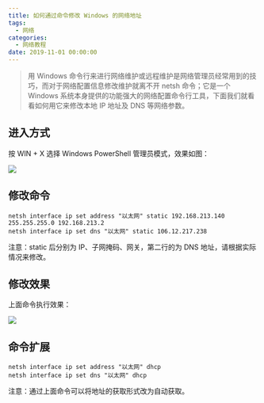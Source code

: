 ```yaml
---
title: 如何通过命令修改 Windows 的网络地址
tags:
  - 网络
categories:
  - 网络教程
date: 2019-11-01 00:00:00
---
```


> 用 Windows 命令行来进行网络维护或远程维护是网络管理员经常用到的技巧，而对于网络配置信息修改维护就离不开 netsh 命令；它是一个 Windows 系统本身提供的功能强大的网络配置命令行工具，下面我们就看看如何用它来修改本地 IP 地址及 DNS 等网络参数。

<!-- more -->

## 进入方式

按 WIN + X 选择 Windows PowerShell 管理员模式，效果如图：

![](https://cdn.dusays.com/2019/11/115-1.jpg)

## 修改命令

```
netsh interface ip set address "以太网" static 192.168.213.140 255.255.255.0 192.168.213.2
netsh interface ip set dns "以太网" static 106.12.217.238
```

注意：static 后分别为 IP、子网掩码、网关，第二行的为 DNS 地址，请根据实际情况来修改。

## 修改效果

上面命令执行效果：

![](https://cdn.dusays.com/2019/11/115-2.jpg)

## 命令扩展

```
netsh interface ip set address "以太网" dhcp
netsh interface ip set dns "以太网" dhcp
```

注意：通过上面命令可以将地址的获取形式改为自动获取。
